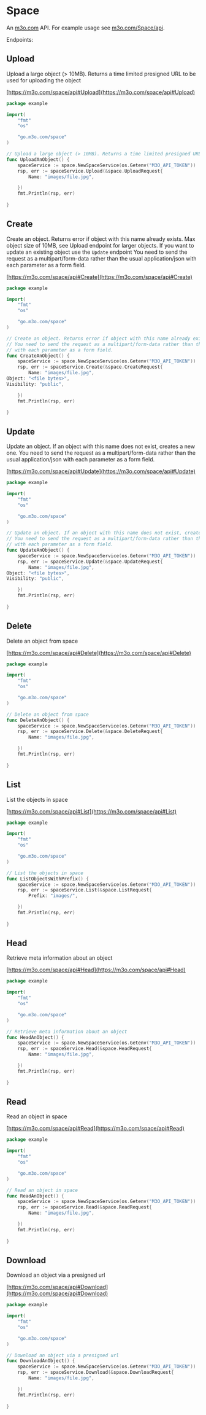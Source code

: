 # Space

An [m3o.com](https://m3o.com) API. For example usage see [m3o.com/Space/api](https://m3o.com/Space/api).

Endpoints:

## Upload

Upload a large object (> 10MB). Returns a time limited presigned URL to be used for uploading the object


[https://m3o.com/space/api#Upload](https://m3o.com/space/api#Upload)

```go
package example

import(
	"fmt"
	"os"

	"go.m3o.com/space"
)

// Upload a large object (> 10MB). Returns a time limited presigned URL to be used for uploading the object
func UploadAnObject() {
	spaceService := space.NewSpaceService(os.Getenv("M3O_API_TOKEN"))
	rsp, err := spaceService.Upload(&space.UploadRequest{
		Name: "images/file.jpg",

	})
	fmt.Println(rsp, err)
	
}
```
## Create

Create an object. Returns error if object with this name already exists. Max object size of 10MB, see Upload endpoint for larger objects. If you want to update an existing object use the `Update` endpoint
You need to send the request as a multipart/form-data rather than the usual application/json
with each parameter as a form field.


[https://m3o.com/space/api#Create](https://m3o.com/space/api#Create)

```go
package example

import(
	"fmt"
	"os"

	"go.m3o.com/space"
)

// Create an object. Returns error if object with this name already exists. Max object size of 10MB, see Upload endpoint for larger objects. If you want to update an existing object use the `Update` endpoint
// You need to send the request as a multipart/form-data rather than the usual application/json
// with each parameter as a form field.
func CreateAnObject() {
	spaceService := space.NewSpaceService(os.Getenv("M3O_API_TOKEN"))
	rsp, err := spaceService.Create(&space.CreateRequest{
		Name: "images/file.jpg",
Object: "<file bytes>",
Visibility: "public",

	})
	fmt.Println(rsp, err)
	
}
```
## Update

Update an object. If an object with this name does not exist, creates a new one.
You need to send the request as a multipart/form-data rather than the usual application/json
with each parameter as a form field.


[https://m3o.com/space/api#Update](https://m3o.com/space/api#Update)

```go
package example

import(
	"fmt"
	"os"

	"go.m3o.com/space"
)

// Update an object. If an object with this name does not exist, creates a new one.
// You need to send the request as a multipart/form-data rather than the usual application/json
// with each parameter as a form field.
func UpdateAnObject() {
	spaceService := space.NewSpaceService(os.Getenv("M3O_API_TOKEN"))
	rsp, err := spaceService.Update(&space.UpdateRequest{
		Name: "images/file.jpg",
Object: "<file bytes>",
Visibility: "public",

	})
	fmt.Println(rsp, err)
	
}
```
## Delete

Delete an object from space


[https://m3o.com/space/api#Delete](https://m3o.com/space/api#Delete)

```go
package example

import(
	"fmt"
	"os"

	"go.m3o.com/space"
)

// Delete an object from space
func DeleteAnObject() {
	spaceService := space.NewSpaceService(os.Getenv("M3O_API_TOKEN"))
	rsp, err := spaceService.Delete(&space.DeleteRequest{
		Name: "images/file.jpg",

	})
	fmt.Println(rsp, err)
	
}
```
## List

List the objects in space


[https://m3o.com/space/api#List](https://m3o.com/space/api#List)

```go
package example

import(
	"fmt"
	"os"

	"go.m3o.com/space"
)

// List the objects in space
func ListObjectsWithPrefix() {
	spaceService := space.NewSpaceService(os.Getenv("M3O_API_TOKEN"))
	rsp, err := spaceService.List(&space.ListRequest{
		Prefix: "images/",

	})
	fmt.Println(rsp, err)
	
}
```
## Head

Retrieve meta information about an object


[https://m3o.com/space/api#Head](https://m3o.com/space/api#Head)

```go
package example

import(
	"fmt"
	"os"

	"go.m3o.com/space"
)

// Retrieve meta information about an object
func HeadAnObject() {
	spaceService := space.NewSpaceService(os.Getenv("M3O_API_TOKEN"))
	rsp, err := spaceService.Head(&space.HeadRequest{
		Name: "images/file.jpg",

	})
	fmt.Println(rsp, err)
	
}
```
## Read

Read an object in space


[https://m3o.com/space/api#Read](https://m3o.com/space/api#Read)

```go
package example

import(
	"fmt"
	"os"

	"go.m3o.com/space"
)

// Read an object in space
func ReadAnObject() {
	spaceService := space.NewSpaceService(os.Getenv("M3O_API_TOKEN"))
	rsp, err := spaceService.Read(&space.ReadRequest{
		Name: "images/file.jpg",

	})
	fmt.Println(rsp, err)
	
}
```
## Download

Download an object via a presigned url


[https://m3o.com/space/api#Download](https://m3o.com/space/api#Download)

```go
package example

import(
	"fmt"
	"os"

	"go.m3o.com/space"
)

// Download an object via a presigned url
func DownloadAnObject() {
	spaceService := space.NewSpaceService(os.Getenv("M3O_API_TOKEN"))
	rsp, err := spaceService.Download(&space.DownloadRequest{
		Name: "images/file.jpg",

	})
	fmt.Println(rsp, err)
	
}
```
